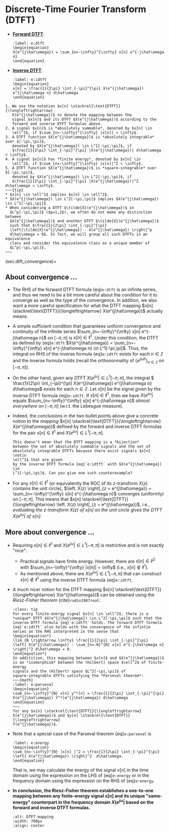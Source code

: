 # Discrete-Time Fourier Transform (DTFT)

* **<u>Forward DTFT</u>**:
  ```{math}
  :label: e:dtft
  \begin{equation}
  X(e^{j\hat\omega}) = \sum_{n=-\infty}^{\infty} x[n] e^{-j\hat\omega n}
  \end{equation}
  ```
* **<u>Inverse DTFT</u>**: 
  ```{math}
  :label: e:idtft
  \begin{equation}
  x[n] = \frac{1}{2\pi} \int_{-\pi}^{\pi} X(e^{j\hat\omega})
  e^{j\hat\omega n} d\hat\omega
  \end{equation}
  ```
```{admonition} Notation
1. We use the notation $x[n] \stackrel{\text{DTFT}}{\longleftrightarrow}
   X(e^{j\hat\omega})$ to denote the mapping between the
   signal $x[n]$ and its DTFT $X(e^{j\hat\omega})$ according to the
   forward and inverse DTFT formulas above.
2. A signal $x[n]$ is *absolutely summable*, denoted by $x[n] \in
   \ell^1$, if $\sum_{n=-\infty}^{\infty} |x[n]| < \infty$.
3. A DTFT function $X(e^{j\hat\omega})$ is *absolutely integrable* over $[-\pi,\pi]$,
   denoted by $X(e^{j\hat\omega}) \in L^1[-\pi,\pi]$, if 
   $\frac{1}{2\pi} \int_{-\pi}^{\pi} |X(e^{j\hat\omega})| d\hat\omega < \infty$.
4. A signal $x[n]$ has *finite energy*, denoted by $x[n] \in
   \ell^2$, if $\sum_{n=-\infty}^{\infty} |x[n]|^2 < \infty$.
5. A DTFT function $X(e^{j\hat\omega})$ is *square-integrable* over $[-\pi,\pi]$,
   denoted by $X(e^{j\hat\omega}) \in L^2[-\pi,\pi]$, if 
   $\frac{1}{2\pi} \int_{-\pi}^{\pi} |X(e^{j\hat\omega})|^2 d\hat\omega < \infty$.
~~~{tip}
* $x[n] \in \ell^1$ implies $x[n] \in \ell^2$.
* $X(e^{j\hat\omega}) \in L^2[-\pi,\pi]$ implies $X(e^{j\hat\omega})
\in L^1[-\pi,\pi]$
* When considering a DTFT $\tilde{X}(e^{j\hat\omega})$ in
  $L^p[-\pi,\pi]$ ($p=1,2$), we often do not make any distinction between 
  $X(e^{j\hat\omega})$ and another DTFT $\tilde{X}(e^{j\hat\omega})$
  such that $\frac{1}{2\pi} \int_{-\pi}^{\pi} 
  \left|\tilde{X}(e^{j\hat\omega}) - X(e^{j\hat\omega}) \right|^p
  d\hat\omega = 0$. In fact, we will group all such DTFTs in an equivalence
  class and consider the equivalence class as a unique member of 
  $L^p[-\pi,\pi]$.
~~~
```
(sec:dtft_convergence)=
## About convergence ...
* The RHS of the forward DTFT formula {eq}`e:dtft` is an infinite
  series, and thus we need to be a bit more careful about the condition for 
  it to converge as well as the type of the convergence. In addition,
  we also want a more careful specification for what the DTFT mapping 
  $x[n] \stackrel{\text{DTFT}}{\longleftrightarrow}
  X(e^{j\hat\omega})$ actually means.

* A simple sufficient condition that guarantees uniform convergence and 
  continuity of the infinite series $\sum_{n=-\infty}^{\infty} x[n]
  e^{-j\hat\omega n}$ on $[-\pi,\pi]$ is 
  $x[n] \in \ell^1$. Under this condition, the DTFT as defined by {eq}`e:dtft`
  $X(e^{j\hat\omega}) = \sum_{n=-\infty}^{\infty} x[n] e^{-j\hat\omega n}
  \in L^1[-\pi,\pi]$. Thus, the integral on RHS of the inverse formula 
  {eq}`e:idtft` exists for each $n \in \mathbb{Z}$ and the inverse formula holds
  (recall the orthonormality of $\{e^{j\hat\omega n}\}_{n \in \mathbb{Z}}$ on 
  $[-\pi,\pi]$).

* On the other hand, given any DTFT $X(e^{j\hat\omega}) \in L^1[-\pi,\pi]$,
  the integral $ \frac{1}{2\pi} \int_{-\pi}^{\pi} X(e^{j\hat\omega})
  e^{j\hat\omega n} d\hat\omega$ exists for each 
  $n \in \mathbb{Z}$. Let $x[n]$ be the signal given
  by the inverse DTFT formula {eq}`e:idtft`. If $x[n] \in \ell^1$, then we
  have $X(e^{j\hat\omega})$ equals $\sum_{n=-\infty}^{\infty} x[n] e^{-j\hat\omega
  n}$ *almost everywhere* on $[-\pi,\pi]$ (w.r.t. the Lebesgue
  measure). 
  
* Indeed, the conclusions in the two bullet points above give a concrete notion 
  to the *mapping* $x[n] \stackrel{\text{DTFT}}{\longleftrightarrow}
  X(e^{j\hat\omega})$ defined by the forward and inverse DTFT
  formulas for the pair $x[n] \in \ell^1$ and $X(e^{j\hat\omega}) \in
  L^1[-\pi,\pi]$.
  ```{caution}
  This doesn't mean that the DTFT mapping is a *bijection*
  between the set of absolutely summable signals and the set of
  absolutely integrable DTFTs because there exist signals $x[n] \notin
  \ell^1$ that are given
  by the inverse DTFT formula {eq}`e:idtft` with $X(e^{j\hat\omega}) \in
  L^1[-\pi,\pi]$. Can you give one such counterexample?
  ```

* For any $x[n] \in \ell^1$ (or equivalently the ROC of its
  $z$-transform $X(z)$ contains the unit circle), $\left. X(z)
  \right|_{z = e^{j\hat\omega}} = \sum_{n=-\infty}^{\infty} x[n]
  e^{-j\hat\omega n}$ converges (uniformly) on $[-\pi,\pi]$.  This
  means that $x[n] \stackrel{\text{DTFT}}{\longleftrightarrow}
  \left. X(z) \right|_{z = e^{j\hat\omega}}$, i.e., *evaluating the
  $z$-transform $X(z)$ of $x[n]$ on the unit circle gives the DTFT
  $X(e^{j\hat\omega})$ of $x[n]$*.

## More about convergence ...
* Requiring $x[n] \in \ell^1$ and $X(e^{j\hat\omega}) \in
  L^1[-\pi,\pi]$ is restrictive and is not exactly "nice":
  - Practical signals have finite energy. However, there are $x[n] \in
    \ell^2$ with $\sum_{n=-\infty}^{\infty} |x[n]| = \infty$ (i.e.,
    $x[n] \notin \ell^1$).
  - As mentioned above, there are $X(e^{j\hat\omega}) \in
    L^1[-\pi,\pi]$ that can construct $x[n] \notin \ell^1$ using the inverse DTFT
    formula {eq}`e:idtft`.

* A much nicer notion for the DTFT mapping $x[n] \stackrel{\text{DTFT}}{\longleftrightarrow}
   X(e^{j\hat\omega})$ can be obtained using the *Riesz-Fisher
   theorem*  {cite}`rudin1987real`:
   ```{admonition} Riesz-Fisher Theorem
   :class: tip
   For every finite-energy signal $x[n] \in \ell^2$, there is a
   *unique* DTFT $X(e^{j\hat\omega}) \in L^2[-\pi,\pi]$ such that the
   inverse DTFT formula {eq}`e:idtft` holds. The forward DTFT formula
   {eq}`e:idtft` also holds with the convergence of the infintie
   series on the RHS interpreted in the sense that
   \begin{equation*}
   \lim_{N \rightarrow \infty} \frac{1}{2\pi} \int_{-\pi}^{\pi}
   \left| X(e^{j\hat\omega}) - \sum_{n=-N}^{N} x[n] e^{-j\hat\omega n}
   \right|^2 d\hat\omega = 0.
   \end{equation*}
   In additition, this mapping between $x[n]$ and $X(e^{j\hat\omega})$
   is an *isomorphism* between the (Hilbert) space $\ell^2$ of finite-energy
   signals and the (Hilbert) space $L^2[-\pi,\pi]$ of
   square-integrable DTFTs satisfying the *Parseval theorem*:
   ~~~{math}
   :label: e:parseval
   \begin{equation}
   \sum_{n=-\infty}^{N} x[n] y^*[n] = \frac{1}{2\pi} \int_{-\pi}^{\pi}
   X(e^{j\hat\omega}) Y^*(e^{j\hat\omega}) d\hat\omega
   \end{equation}
   ~~~
   for any $x[n] \stackrel{\text{DTFT}}{\longleftrightarrow}
   X(e^{j\hat\omega})$ and $y[n] \stackrel{\text{DTFT}}{\longleftrightarrow}
   Y(e^{j\hat\omega})$.

   ```
* Note that a special case of the Parseval theorem {eq}`e:parseval` is
  ```{math}
  :label: e:energy
  \begin{equation}
  \sum_{n=-\infty}^{N} |x[n] |^2 = \frac{1}{2\pi} \int_{-\pi}^{\pi}
  \left| X(e^{j\hat\omega}) \right|^2  d\hat\omega.
  \end{equation}
  ```
  That is, we may calculate the energy of the signal $x[n]$ in the time domain using the 
  expression on the LHS of {eq}`e:energy` or in the frequency domain
  using the expression on the RHS of  {eq}`e:energy`.

* **In conclusion, the Riesz-Fisher theorem establishes a one-to-one
  mapping between any finite-energy signal $x[n]$ and its unique "same-energy"
  counterpart in the frequency domain $X(e^{j\hat\omega})$ based on the forward and
  inverse DTFT formulas.**
  ```{image} ../figs/dtft.jpg
  :alt: DTFT mapping
  :width: 700px
  :align: center
  ```

